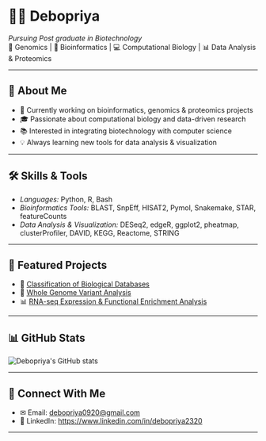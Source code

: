 # 👩‍🔬 Debopriya  

*Pursuing Post graduate in Biotechnology*  
🌱 Genomics | 🧬 Bioinformatics | 💻 Computational Biology | 📊 Data Analysis & Proteomics  

---

## 🚀 About Me
- 🔭 Currently working on bioinformatics, genomics & proteomics projects  
- 🎓 Passionate about computational biology and data-driven research  
- 📚 Interested in integrating biotechnology with computer science  
- 💡 Always learning new tools for data analysis & visualization  

---

## 🛠 Skills & Tools
- *Languages:* Python, R, Bash
- *Bioinformatics Tools:* BLAST, SnpEff, HISAT2, Pymol, Snakemake, STAR, featureCounts
- *Data Analysis & Visualization:* DESeq2, edgeR, ggplot2, pheatmap, clusterProfiler, DAVID, KEGG, Reactome, STRING
---

## 📂 Featured Projects
- 🔬 [Classification of Biological Databases](https://github.com/DEBOPRIYA2320/Classification-of-biological-databases)  
- 🧬 [Whole Genome Variant Analysis](https://github.com/DEBOPRIYA2320/pseudomonas-wgs-variant-analysis)
- 📊 [RNA-seq Expression & Functional Enrichment Analysis](https://github.com/DEBOPRIYA2320/pseudomonas-rnaseq-enrichment)
---

## 📊 GitHub Stats
![Debopriya's GitHub stats](https://github-readme-stats.vercel.app/api?username=DEBOPRIYA2320&show_icons=true&theme=tokyonight)

---

## 🤝 Connect With Me
- ✉ Email: debopriya0920@gmail.com
- 💼 LinkedIn: https://www.linkedin.com/in/debopriya2320

---
